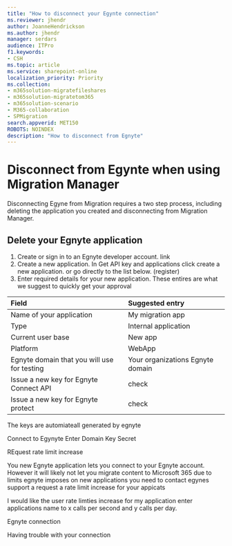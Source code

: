 ```yaml
---
title: "How to disconnect your Egynte connection"
ms.reviewer: jhendr
author: JoanneHendrickson
ms.author: jhendr
manager: serdars
audience: ITPro
f1.keywords:
- CSH
ms.topic: article
ms.service: sharepoint-online
localization_priority: Priority
ms.collection: 
- m365solution-migratefileshares
- m365solution-migratetom365
- m365solution-scenario
- M365-collaboration
- SPMigration
search.appverid: MET150
ROBOTS: NOINDEX
description: "How to disconnect from Egnyte" 
---
```

# Disconnect from Egynte when using Migration Manager

Disconnecting Egyne from Migration requires a two step process, including deleting the application you created and disconnecting from Migration Manager.

## Delete your Egnyte application

1.  Create or sign in to an Egnyte developer account.  link
2.  Create a new application.  In Get API key and applications click create a new application.  or go directly to the list below.  (register)
3. Enter required details for your new application.  These entires are what we suggest to quickly get your approval

|Field|Suggested entry|
|:-----|:----|
|Name of your application |My migration app|
|Type|Internal application |
|Current user base|New app|
|Platform |WebApp|
|Egnyte domain that you will use for testing | Your organizations Egnyte domain|
|Issue a new key for Egnyte Connect API |check|
|Issue a new key for Egnyte protect | check|


The keys are automiateall generated by egnyte

Connect to Egynyte 
Enter  Domain
Key
Secret


REquest rate limit increase

You new Egnyte application lets you connect to your Egnyte account.  However it will likely not let you migrate content to Microsoft 365 due to limits egnyte imposes on new applications you need to contact egynes support a request a rate limit increase for your appicats

I would like the user rate limties increase for my application enter applications name to x calls per second and y calls per day.

Egnyte connection

Having trouble with your connection 



